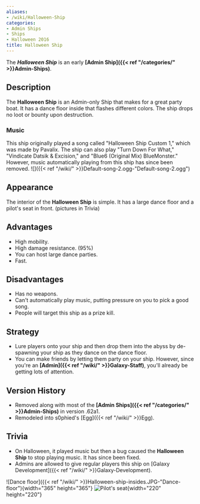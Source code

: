 ```yaml
---
aliases:
- /wiki/Halloween-Ship
categories:
- Admin Ships
- Ships
- Halloween 2016
title: Halloween Ship
---
```


The **_Halloween Ship_** is an early **[Admin Ship]({{< ref "/categories/" >}}Admin-Ships)**. 

## Description

The **Halloween Ship** is an Admin-only Ship that makes for a great party boat. It has a dance floor inside that flashes different colors. The ship drops no loot or bounty upon destruction.

### Music

This ship originally played a song called "Halloween Ship Custom 1," which was made by Pavalix. The ship can also play "Turn Down For What," "Vindicate Datsik & Excision," and "Blue6 (Original Mix) BlueMonster." However, music automatically playing from this ship has since been removed. ![]({{< ref "/wiki/" >}}Default-song-2.ogg‎-"Default-song-2.ogg‎")

## Appearance

The interior of the **Halloween Ship** is simple. It has a large dance floor and a pilot's seat in front. (pictures in Trivia)

## Advantages

- High mobility.
- High damage resistance. (95%)
- You can host large dance parties.
- Fast.

## Disadvantages

- Has no weapons.
- Can't automatically play music, putting pressure on you to pick a good song.
- People will target this ship as a prize kill.

## Strategy

- Lure players onto your ship and then drop them into the abyss by de-spawning your ship as they dance on the dance floor.
- You can make friends by letting them party on your ship. However, since you're an **[Admin]({{< ref "/wiki/" >}}Galaxy-Staff)**, you'll already be getting lots of attention.

## Version History 

- Removed along with most of the **[Admin Ships]({{< ref "/categories/" >}}Admin-Ships)** in version .62a1.
- Remodeled into s0phied's [Egg]({{< ref "/wiki/" >}}Egg).

## Trivia

- On Halloween, it played music but then a bug caused the **Halloween Ship** to stop playing music. It has since been fixed.
- Admins are allowed to give regular players this ship on [Galaxy Development]({{< ref "/wiki/" >}}Galaxy-Development).

![Dance floor]({{< ref "/wiki/" >}}Halloween-ship-insides.JPG-"Dance-floor"){width="365" height="365"} ![Pilot's
seat](Halloween_ship_insides2.JPG "Pilot's seat"){width="220" height="220"}